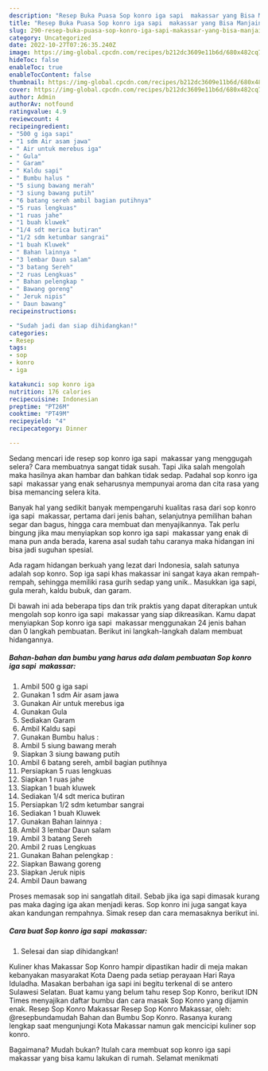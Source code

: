 ```yaml
---
description: "Resep Buka Puasa Sop konro iga sapi  makassar yang Bisa Manjain Lidah "
title: "Resep Buka Puasa Sop konro iga sapi  makassar yang Bisa Manjain Lidah "
slug: 290-resep-buka-puasa-sop-konro-iga-sapi-makassar-yang-bisa-manjain-lidah
category: Uncategorized
date: 2022-10-27T07:26:35.240Z
image: https://img-global.cpcdn.com/recipes/b212dc3609e11b6d/680x482cq70/sop-konro-iga-sapi-makassar-foto-resep-utama.jpg
hideToc: false
enableToc: true
enableTocContent: false
thumbnail: https://img-global.cpcdn.com/recipes/b212dc3609e11b6d/680x482cq70/sop-konro-iga-sapi-makassar-foto-resep-utama.jpg
cover: https://img-global.cpcdn.com/recipes/b212dc3609e11b6d/680x482cq70/sop-konro-iga-sapi-makassar-foto-resep-utama.jpg
author: Admin
authorAv: notfound
ratingvalue: 4.9
reviewcount: 4
recipeingredient:
- "500 g iga sapi"
- "1 sdm Air asam jawa"
- " Air untuk merebus iga"
- " Gula"
- " Garam"
- " Kaldu sapi"
- " Bumbu halus "
- "5 siung bawang merah"
- "3 siung bawang putih"
- "6 batang sereh ambil bagian putihnya"
- "5 ruas lengkuas"
- "1 ruas jahe"
- "1 buah kluwek"
- "1/4 sdt merica butiran"
- "1/2 sdm ketumbar sangrai"
- "1 buah Kluwek"
- " Bahan lainnya "
- "3 lembar Daun salam"
- "3 batang Sereh"
- "2 ruas Lengkuas"
- " Bahan pelengkap "
- " Bawang goreng"
- " Jeruk nipis"
- " Daun bawang"
recipeinstructions:

- "Sudah jadi dan siap dihidangkan!"
categories:
- Resep
tags:
- sop
- konro
- iga

katakunci: sop konro iga 
nutrition: 176 calories
recipecuisine: Indonesian
preptime: "PT26M"
cooktime: "PT49M"
recipeyield: "4"
recipecategory: Dinner

---
```



Sedang mencari ide resep sop konro iga sapi  makassar yang menggugah selera? Cara membuatnya sangat tidak susah. Tapi Jika salah mengolah maka hasilnya akan hambar dan bahkan tidak sedap. Padahal sop konro iga sapi  makassar yang enak seharusnya mempunyai aroma dan cita rasa yang bisa memancing selera kita.


Banyak hal yang sedikit banyak mempengaruhi kualitas rasa dari sop konro iga sapi  makassar, pertama dari jenis bahan, selanjutnya pemilihan bahan segar dan bagus, hingga cara membuat dan menyajikannya. Tak perlu bingung jika mau menyiapkan sop konro iga sapi  makassar yang enak di mana pun anda berada, karena asal sudah tahu caranya maka hidangan ini bisa jadi suguhan spesial.

Ada ragam hidangan berkuah yang lezat dari Indonesia, salah satunya adalah sop konro. Sop iga sapi khas makassar ini sangat kaya akan rempah-rempah, sehingga memiliki rasa gurih sedap yang unik.. Masukkan iga sapi, gula merah, kaldu bubuk, dan garam.


Di bawah ini ada beberapa tips dan trik praktis yang dapat diterapkan untuk mengolah sop konro iga sapi  makassar yang siap dikreasikan. Kamu dapat menyiapkan Sop konro iga sapi  makassar menggunakan 24 jenis bahan dan 0 langkah pembuatan. Berikut ini langkah-langkah dalam membuat hidangannya.

<!--inarticleads1-->

##### Bahan-bahan dan bumbu yang harus ada dalam pembuatan Sop konro iga sapi  makassar:

1. Ambil 500 g iga sapi
1. Gunakan 1 sdm Air asam jawa
1. Gunakan  Air untuk merebus iga
1. Gunakan  Gula
1. Sediakan  Garam
1. Ambil  Kaldu sapi
1. Gunakan  Bumbu halus :
1. Ambil 5 siung bawang merah
1. Siapkan 3 siung bawang putih
1. Ambil 6 batang sereh, ambil bagian putihnya
1. Persiapkan 5 ruas lengkuas
1. Siapkan 1 ruas jahe
1. Siapkan 1 buah kluwek
1. Sediakan 1/4 sdt merica butiran
1. Persiapkan 1/2 sdm ketumbar sangrai
1. Sediakan 1 buah Kluwek
1. Gunakan  Bahan lainnya :
1. Ambil 3 lembar Daun salam
1. Ambil 3 batang Sereh
1. Ambil 2 ruas Lengkuas
1. Gunakan  Bahan pelengkap :
1. Siapkan  Bawang goreng
1. Siapkan  Jeruk nipis
1. Ambil  Daun bawang


Proses memasak sop ini sangatlah ditail. Sebab jika iga sapi dimasak kurang pas maka daging iga akan menjadi keras. Sop konro ini juga sangat kaya akan kandungan rempahnya. Simak resep dan cara memasaknya berikut ini. 

<!--inarticleads2-->

##### Cara buat Sop konro iga sapi  makassar:


1. Selesai dan siap dihidangkan!

Kuliner khas Makassar Sop Konro hampir dipastikan hadir di meja makan kebanyakan masyarakat Kota Daeng pada setiap perayaan Hari Raya Iduladha. Masakan berbahan iga sapi ini begitu terkenal di se antero Sulawesi Selatan. Buat kamu yang belum tahu resep Sop Konro, berikut IDN Times menyajikan daftar bumbu dan cara masak Sop Konro yang dijamin enak. Resep Sop Konro Makassar Resep Sop Konro Makassar, oleh: @resepbundamudah⁣ Bahan dan Bumbu Sop Konro. Rasanya kurang lengkap saat mengunjungi Kota Makassar namun gak mencicipi kuliner sop konro. 

Bagaimana? Mudah bukan? Itulah cara membuat sop konro iga sapi  makassar yang bisa kamu lakukan di rumah. Selamat menikmati
